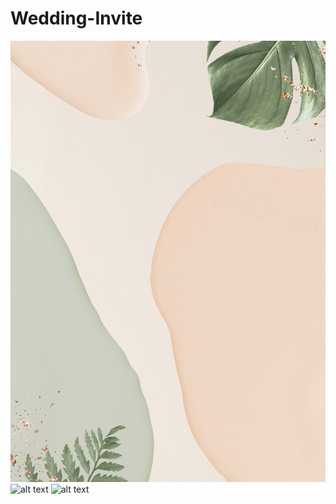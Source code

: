 # Wedding-Invite
![alt text](https://github.com/kmarxb/Wedding-Invite/blob/main/images/neutral-minimal.jpg?raw=true)
![alt text](https://github.com/kmarxb/Wedding-Invite/blob/main/images/purple-flowers.jpg?raw=true)
![alt text](https://github.com/kmarxb/Wedding-Invite/blob/main/images/colourful.jpg?raw=true)
